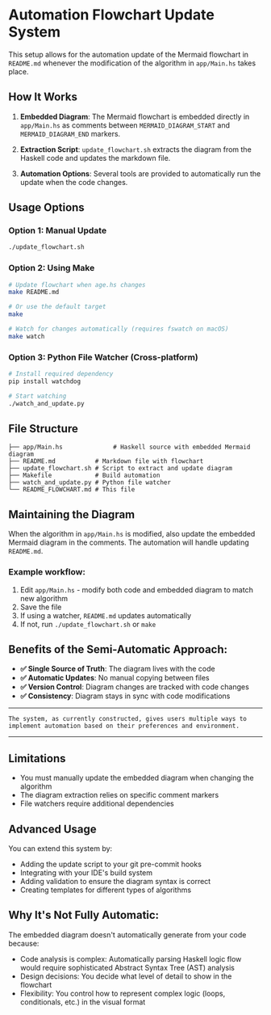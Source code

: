 # Automation Flowchart Update System

This setup allows for the automation update of the Mermaid flowchart in `README.md` whenever the modification of the algorithm in `app/Main.hs` takes place.

## How It Works

1. **Embedded Diagram**: The Mermaid flowchart is embedded directly in `app/Main.hs` as comments between `MERMAID_DIAGRAM_START` and `MERMAID_DIAGRAM_END` markers.

2. **Extraction Script**: `update_flowchart.sh` extracts the diagram from the Haskell code and updates the markdown file.

3. **Automation Options**: Several tools are provided to automatically run the update when the code changes.

## Usage Options

### Option 1: Manual Update
```bash
./update_flowchart.sh
```

### Option 2: Using Make
```bash
# Update flowchart when age.hs changes
make README.md

# Or use the default target
make

# Watch for changes automatically (requires fswatch on macOS)
make watch
```

### Option 3: Python File Watcher (Cross-platform)
```bash
# Install required dependency
pip install watchdog

# Start watching
./watch_and_update.py
```

## File Structure

```
├── app/Main.hs              # Haskell source with embedded Mermaid diagram
├── README.md           # Markdown file with flowchart
├── update_flowchart.sh # Script to extract and update diagram
├── Makefile            # Build automation
├── watch_and_update.py # Python file watcher
└── README_FLOWCHART.md # This file
```

## Maintaining the Diagram

When the algorithm in `app/Main.hs` is modified, also update the embedded Mermaid diagram in the comments. The automation will handle updating `README.md`.

### Example workflow:
1. Edit `app/Main.hs` - modify both code and embedded diagram to match new algorithm
2. Save the file
3. If using a watcher, `README.md` updates automatically
4. If not, run `./update_flowchart.sh` or `make`

## Benefits of the Semi-Automatic Approach:

- **✅ Single Source of Truth**: The diagram lives with the code
- **✅ Automatic Updates**: No manual copying between files
- **✅ Version Control**: Diagram changes are tracked with code changes
- **✅ Consistency**: Diagram stays in sync with code modifications 
***
```
The system, as currently constructed, gives users multiple ways to implement automation based on their preferences and environment.
```
***

## Limitations

- You must manually update the embedded diagram when changing the algorithm
- The diagram extraction relies on specific comment markers
- File watchers require additional dependencies

## Advanced Usage

You can extend this system by:
- Adding the update script to your git pre-commit hooks
- Integrating with your IDE's build system
- Adding validation to ensure the diagram syntax is correct
- Creating templates for different types of algorithms

## Why It's Not Fully Automatic:

The embedded diagram doesn't automatically generate from your code because:
-  Code analysis is complex: Automatically parsing Haskell logic flow would require sophisticated Abstract Syntax Tree (AST) analysis
-  Design decisions: You decide what level of detail to show in the flowchart
-  Flexibility: You control how to represent complex logic (loops, conditionals, etc.) in the visual format